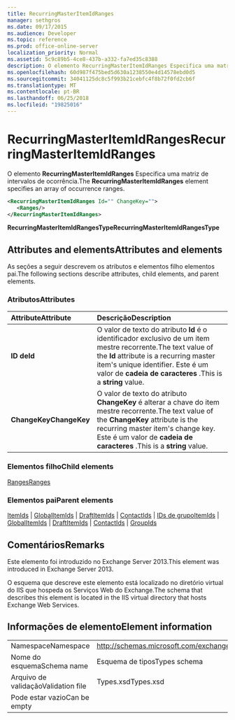 ```yaml
---
title: RecurringMasterItemIdRanges
manager: sethgros
ms.date: 09/17/2015
ms.audience: Developer
ms.topic: reference
ms.prod: office-online-server
localization_priority: Normal
ms.assetid: 5c9c89b5-4ce8-437b-a332-fa7ed35c8388
description: O elemento RecurringMasterItemIdRanges Especifica uma matriz de intervalos de ocorrência.
ms.openlocfilehash: 60d987f475bed5d630a1238550e4d14578ebd0d5
ms.sourcegitcommit: 34041125dc8c5f993b21cebfc4f8b72f0fd2cb6f
ms.translationtype: MT
ms.contentlocale: pt-BR
ms.lasthandoff: 06/25/2018
ms.locfileid: "19825016"
---
```

# <a name="recurringmasteritemidranges"></a><span data-ttu-id="7365f-103">RecurringMasterItemIdRanges</span><span class="sxs-lookup"><span data-stu-id="7365f-103">RecurringMasterItemIdRanges</span></span>

<span data-ttu-id="7365f-104">O elemento **RecurringMasterItemIdRanges** Especifica uma matriz de intervalos de ocorrência.</span><span class="sxs-lookup"><span data-stu-id="7365f-104">The **RecurringMasterItemIdRanges** element specifies an array of occurrence ranges.</span></span> 
  
```XML
<RecurringMasterItemIdRanges Id="" ChangeKey="">
   <Ranges/>
</RecurringMasterItemIdRanges>
```

 <span data-ttu-id="7365f-105">**RecurringMasterItemIdRangesType**</span><span class="sxs-lookup"><span data-stu-id="7365f-105">**RecurringMasterItemIdRangesType**</span></span>
## <a name="attributes-and-elements"></a><span data-ttu-id="7365f-106">Attributes and elements</span><span class="sxs-lookup"><span data-stu-id="7365f-106">Attributes and elements</span></span>

<span data-ttu-id="7365f-107">As seções a seguir descrevem os atributos e elementos filho elementos pai.</span><span class="sxs-lookup"><span data-stu-id="7365f-107">The following sections describe attributes, child elements, and parent elements.</span></span>
  
### <a name="attributes"></a><span data-ttu-id="7365f-108">Atributos</span><span class="sxs-lookup"><span data-stu-id="7365f-108">Attributes</span></span>

|<span data-ttu-id="7365f-109">**Attribute**</span><span class="sxs-lookup"><span data-stu-id="7365f-109">**Attribute**</span></span>|<span data-ttu-id="7365f-110">**Descrição**</span><span class="sxs-lookup"><span data-stu-id="7365f-110">**Description**</span></span>|
|:-----|:-----|
|<span data-ttu-id="7365f-111">**ID de**</span><span class="sxs-lookup"><span data-stu-id="7365f-111">**Id**</span></span> <br/> |<span data-ttu-id="7365f-112">O valor de texto do atributo **Id** é o identificador exclusivo de um item mestre recorrente.</span><span class="sxs-lookup"><span data-stu-id="7365f-112">The text value of the **Id** attribute is a recurring master item's unique identifier.</span></span> <span data-ttu-id="7365f-113">Este é um valor de **cadeia de caracteres** .</span><span class="sxs-lookup"><span data-stu-id="7365f-113">This is a **string** value.</span></span>  <br/> |
|<span data-ttu-id="7365f-114">**ChangeKey**</span><span class="sxs-lookup"><span data-stu-id="7365f-114">**ChangeKey**</span></span> <br/> |<span data-ttu-id="7365f-115">O valor de texto do atributo **ChangeKey** é alterar a chave do item mestre recorrente.</span><span class="sxs-lookup"><span data-stu-id="7365f-115">The text value of the **ChangeKey** attribute is the recurring master item's change key.</span></span> <span data-ttu-id="7365f-116">Este é um valor de **cadeia de caracteres** .</span><span class="sxs-lookup"><span data-stu-id="7365f-116">This is a **string** value.</span></span>  <br/> |
   
### <a name="child-elements"></a><span data-ttu-id="7365f-117">Elementos filho</span><span class="sxs-lookup"><span data-stu-id="7365f-117">Child elements</span></span>

[<span data-ttu-id="7365f-118">Ranges</span><span class="sxs-lookup"><span data-stu-id="7365f-118">Ranges</span></span>](ranges.md)
  
### <a name="parent-elements"></a><span data-ttu-id="7365f-119">Elementos pai</span><span class="sxs-lookup"><span data-stu-id="7365f-119">Parent elements</span></span>

<span data-ttu-id="7365f-120">[ItemIds](itemids.md) | [GlobalItemIds](globalitemids.md) | [DraftItemIds](draftitemids.md) | [ContactIds](contactids.md) | [IDs de grupo](groupids.md)</span><span class="sxs-lookup"><span data-stu-id="7365f-120">[ItemIds](itemids.md) | [GlobalItemIds](globalitemids.md) | [DraftItemIds](draftitemids.md) | [ContactIds](contactids.md) | [GroupIds](groupids.md)</span></span>
  
## <a name="remarks"></a><span data-ttu-id="7365f-121">Comentários</span><span class="sxs-lookup"><span data-stu-id="7365f-121">Remarks</span></span>

<span data-ttu-id="7365f-122">Este elemento foi introduzido no Exchange Server 2013.</span><span class="sxs-lookup"><span data-stu-id="7365f-122">This element was introduced in Exchange Server 2013.</span></span>
  
<span data-ttu-id="7365f-123">O esquema que descreve este elemento está localizado no diretório virtual do IIS que hospeda os Serviços Web do Exchange.</span><span class="sxs-lookup"><span data-stu-id="7365f-123">The schema that describes this element is located in the IIS virtual directory that hosts Exchange Web Services.</span></span>
  
## <a name="element-information"></a><span data-ttu-id="7365f-124">Informações de elemento</span><span class="sxs-lookup"><span data-stu-id="7365f-124">Element information</span></span>

|||
|:-----|:-----|
|<span data-ttu-id="7365f-125">Namespace</span><span class="sxs-lookup"><span data-stu-id="7365f-125">Namespace</span></span>  <br/> |http://schemas.microsoft.com/exchange/services/2006/types  <br/> |
|<span data-ttu-id="7365f-126">Nome do esquema</span><span class="sxs-lookup"><span data-stu-id="7365f-126">Schema name</span></span>  <br/> |<span data-ttu-id="7365f-127">Esquema de tipos</span><span class="sxs-lookup"><span data-stu-id="7365f-127">Types schema</span></span>  <br/> |
|<span data-ttu-id="7365f-128">Arquivo de validação</span><span class="sxs-lookup"><span data-stu-id="7365f-128">Validation file</span></span>  <br/> |<span data-ttu-id="7365f-129">Types.xsd</span><span class="sxs-lookup"><span data-stu-id="7365f-129">Types.xsd</span></span>  <br/> |
|<span data-ttu-id="7365f-130">Pode estar vazio</span><span class="sxs-lookup"><span data-stu-id="7365f-130">Can be empty</span></span>  <br/> ||
   

